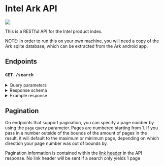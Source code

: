 # Intel Ark API

<img src="https://img.shields.io/github/license/issy/intel-ark-api?&color=brightgreen&logo=github"/>

This is a RESTful API for the Intel product index.

NOTE: In order to run this on your own machine, you will need a copy of the Ark sqlite database, which can be extracted from the Ark android app.

## Endpoints

### `GET /search`

<details>
  <summary>Query parameters</summary>

  #### `query`

  The name of the product you're searching for
  ```
  Type: string
  Array: false
  Required: true
  ```

  #### `page`

  The page number to fetch. Pages are 50 items long
  ```
  Type: integer
  Default: 1
  Min: 1
  Max: max int64
  Array: false
  Required: false
  ```

</details>

<details>
  <summary>Response schema</summary>

  ```json
  {
    "$schema": "http://json-schema.org/schema",
    "$defs": {
      "product": {
        "type": "object",
        "required": [
          "id",
          "name",
          "specs"
        ],
        "properties": {
          "name": {
            "type": "string"
          },
          "id": {
            "type": "integer",
            "description": "The ID of the product, as represented on the Ark website. This can be used to generate a URL for this product on the Ark website"
          },
          "specs": {
            "type": "array",
            "description": "Each array within the array contains three string values. The first value is the spec category - the second value is the spec key - and the third value is the spec value",
            "items": {
              "type": "array",
              "minItems": 3,
              "maxItems": 3,
              "items": {
                "type": "string"
              }
            }
          }
        }
      }
    },
    "type": "array",
    "default": [],
    "items": {
      "$ref": "#/$defs/product"
    }
  }
  ```

</details>

<details>
  <summary>Example response</summary>

  ```json
  [
    {
      "id": 52210,
      "name": "Intel® Core™ i5-2500K Processor (6M Cache, up to 3.70 GHz)",
      "specs": [
        [
          "Advanced Technologies",
          "Intel® 64 <small><sup>‡</sup></small>",
          "Yes"
        ],
        [
          "Advanced Technologies",
          "Intel® Hyper-Threading Technology <small><sup>‡</sup></small>",
          "No"
        ],
        [
          "Advanced Technologies",
          "Intel® Virtualization Technology for Directed I/O (VT-d) <small><sup>‡</sup></small>",
          "No"
        ],
        [
          "CPU Specifications",
          "# of Cores",
          "4"
        ],
        [
          "CPU Specifications",
          "# of Threads",
          "4"
        ],
        [
          "CPU Specifications",
          "Cache",
          "6 MB Intel® Smart Cache"
        ],
        [
          "CPU Specifications",
          "Intel® Turbo Boost Technology 2.0 Frequency<small><sup>‡</sup></small>",
          "3.70 GHz"
        ],
        [
          "CPU Specifications",
          "Max Turbo Frequency",
          "3.70 GHz"
        ],
        [
          "CPU Specifications",
          "Processor Base Frequency",
          "3.30 GHz"
        ],
        [
          "CPU Specifications",
          "TDP",
          "95 W"
        ],
        [
          "Essentials",
          "Code Name",
          "Products formerly Sandy Bridge"
        ],
        [
          "Essentials",
          "Expected Discontinuance",
          "Q1'13"
        ],
        [
          "Essentials",
          "Launch Date",
          "Q1'11"
        ],
        [
          "Essentials",
          "Lithography",
          "32 nm"
        ]
      ]
    }
  ]
  ```

</details>

## Pagination

On endpoints that support pagination, you can specify a page number by using the `page` query parameter.
Pages are numbered starting from 1. If you pass in a number outside of the bounds of the amount of pages in the result, it will default to the maximum or minimum page, depending on which direction your page number was out of bounds by.

Pagination information is contained within the [link header](https://developer.mozilla.org/en-US/docs/Web/HTTP/Headers/Link) in the API response. No link header will be sent if a search only yields 1 page